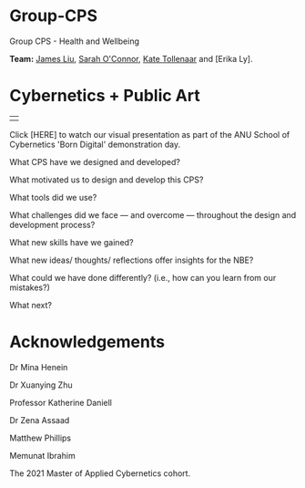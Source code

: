 # Group-CPS
Group CPS - Health and Wellbeing 

**Team:** [James Liu](https://github.com/tamejames), [Sarah O'Connor](https://github.com/SarahEOConnor), [Kate Tollenaar](https://github.com/Kbuilding) and [Erika Ly]. 

# Cybernetics + Public Art 

<table><tr>
<td> 
 </tr></table>
 
 Click [HERE] to watch our visual presentation as part of the ANU School of Cybernetics 'Born Digital' demonstration day.

What CPS have we designed and developed?

What motivated us to design and develop this CPS?

What tools did we use?

What challenges did we face — and overcome — throughout the design and development process? 

What new skills have we gained? 

What new ideas/ thoughts/ reflections offer insights for the NBE?

What could we have done differently? (i.e., how can you learn from our mistakes?)

What next? 

# Acknowledgements

Dr Mina Henein

Dr Xuanying Zhu

Professor Katherine Daniell 

Dr Zena Assaad 

Matthew Phillips

Memunat Ibrahim

The 2021 Master of Applied Cybernetics cohort. 

